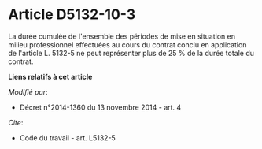 # Article D5132-10-3

La durée cumulée de l'ensemble des périodes de mise en situation en milieu professionnel effectuées au cours du contrat
conclu en application de l'article L. 5132-5 ne peut représenter plus de 25 % de la durée totale du contrat.

**Liens relatifs à cet article**

_Modifié par_:

  - Décret n°2014-1360 du 13 novembre 2014 - art. 4

_Cite_:

  - Code du travail - art. L5132-5
